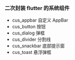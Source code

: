 ### 二次封装 flutter 的系统组件

- cus_appbar 自定义 AppBar
- cus_button 按钮
- cus_dialog 弹框
- cus_divider 分割线
- cus_snackbar 底部提示窗
- cus_toast 悬浮弹框